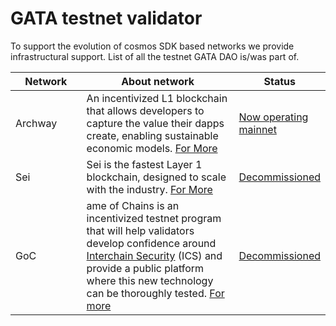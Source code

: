 # GATA testnet validator

To support the evolution of cosmos SDK based networks we provide infrastructural support. List of all the testnet GATA DAO is/was part of.&#x20;

<table><thead><tr><th width="135">Network</th><th width="396">About network</th><th>Status</th></tr></thead><tbody><tr><td>Archway</td><td>An incentivized L1 blockchain that allows developers to capture the value their dapps create, enabling sustainable economic models. <a href="https://archway.io/">For More</a></td><td><p></p><p><a href="https://www.mintscan.io/archway/validators/archwayvaloper1mj2muyc2el7z9l243thhj3crhzzn2ds4tsr7ar">Now operating mainnet</a></p></td></tr><tr><td>Sei</td><td>Sei is the fastest Layer 1 blockchain, designed to scale with the industry. <a href="https://www.sei.io/">For More </a></td><td><a href="https://testnet.mintscan.io/sei-testnet/validators/seivaloper1m8ktcwnzgysrqela0vcgwfme8hk2rt5vhh6rug">Decommissioned </a></td></tr><tr><td>GoC</td><td>ame of Chains is an incentivized testnet program that will help validators develop confidence around <a href="https://informal.systems/2022/05/09/building-with-interchain-security/">Interchain Security</a> (ICS) and provide a public platform where this new technology can be thoroughly tested. <a href="https://blog.cosmos.network/announcing-game-of-chains-open-for-registration-d1818662de8e">For more</a></td><td><a href="https://testnet.mintscan.io/ics-testnet-provider/validators/cosmosvaloper1pwytf2e2n5nw2qehhg08ddcznmglhsrcq8vqmw">Decommissioned </a></td></tr></tbody></table>
